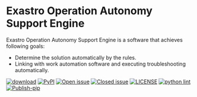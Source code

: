 # Exastro Operation Autonomy Support Engine

Exastro Operation Autonomy Support Engine is a software that achieves following goals:

  * Determine the solution automatically by the rules.
  * Linking with work automation software and executing troubleshooting automatically.

[![download](https://img.shields.io/github/downloads/exastro-suite/oase/total.svg)](https://github.com/exastro-suite/oase/releases)
[![PyPI](https://img.shields.io/pypi/v/realesrgan)](https://pypi.org/project/realesrgan/)
[![Open issue](https://img.shields.io/github/issues/exastro-suite/oase)](https://github.com/exastro-suite/oase/issues)
[![Closed issue](https://img.shields.io/github/issues-closed/exastro-suite/oase)](https://github.com/exastro-suite/oase/issues)
[![LICENSE](https://img.shields.io/github/license/exastro-suite/oase.svg)](https://github.com/exastro-suite/oase/blob/master/LICENSE)
[![python lint](https://github.com/exastro-suite/oase/actions/workflows/pylint.yml/badge.svg)](https://github.com/exastro-suite/oase/blob/master/.github/workflows/pylint.yml)
[![Publish-pip](https://github.com/exastro-suite/oase/actions/workflows/publish-pip.yml/badge.svg)](https://github.com/exastro-suite/oase/blob/master/.github/workflows/publish-pip.yml)